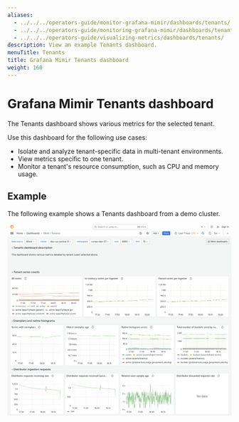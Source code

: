 ```yaml
---
aliases:
  - ../../../operators-guide/monitor-grafana-mimir/dashboards/tenants/
  - ../../../operators-guide/monitoring-grafana-mimir/dashboards/tenants/
  - ../../../operators-guide/visualizing-metrics/dashboards/tenants/
description: View an example Tenants dashboard.
menuTitle: Tenants
title: Grafana Mimir Tenants dashboard
weight: 160
---
```


<!-- Note: This topic is mounted in the GEM documentation. Ensure that all updates are also applicable to GEM. -->

# Grafana Mimir Tenants dashboard

The Tenants dashboard shows various metrics for the selected tenant.

Use this dashboard for the following use cases:

- Isolate and analyze tenant-specific data in multi-tenant environments.
- View metrics specific to one tenant.
- Monitor a tenant's resource consumption, such as CPU and memory usage.

## Example

The following example shows a Tenants dashboard from a demo cluster.

![Grafana Mimir tenants dashboard](mimir-tenants.png)
